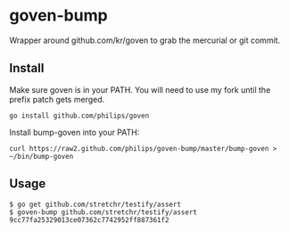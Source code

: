 # goven-bump

Wrapper around github.com/kr/goven to grab the mercurial or git commit.

## Install

Make sure goven is in your PATH. You will need to use my fork until the prefix
patch gets merged.

```
go install github.com/philips/goven
```

Install bump-goven into your PATH:

```
curl https://raw2.github.com/philips/goven-bump/master/bump-goven > ~/bin/bump-goven
```

## Usage

```
$ go get github.com/stretchr/testify/assert
$ goven-bump github.com/stretchr/testify/assert
9cc77fa25329013ce07362c7742952ff887361f2
```
